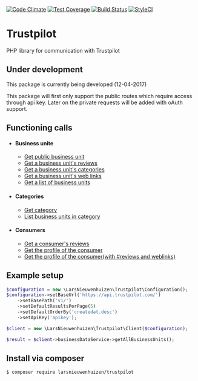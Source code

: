[![Code Climate](https://codeclimate.com/github/LarsNieuwenhuizen/Trustpilot/badges/gpa.svg)](https://codeclimate.com/github/LarsNieuwenhuizen/Trustpilot)
[![Test Coverage](https://codeclimate.com/github/LarsNieuwenhuizen/Trustpilot/badges/coverage.svg)](https://codeclimate.com/github/LarsNieuwenhuizen/Trustpilot/coverage)
[![Build Status](https://travis-ci.org/LarsNieuwenhuizen/Trustpilot.svg?branch=master)](https://travis-ci.org/LarsNieuwenhuizen/Trustpilot)
[![StyleCI](https://styleci.io/repos/87822841/shield?branch=master)](https://styleci.io/repos/87822841)

# Trustpilot
PHP library for communication with Trustpilot 

## Under development

This package is currently being developed (12-04-2017)

This package will first only support the public routes which require access through api key.
Later on the private requests will be added with oAuth support.

## Functioning calls

- #### Business unite
  - [Get public business unit](#https://developers.trustpilot.com/business-unit-api#get-public-business-unit)
  - [Get a business unit's reviews](#https://developers.trustpilot.com/business-unit-api#get-a-business-unit's-reviews)
  - [Get a business unit's categories](#https://developers.trustpilot.com/business-unit-api#list-categories-for-business-unit)
  - [Get a business unit's web links](#https://developers.trustpilot.com/business-unit-api#get-a-business-unit's-web-links)
  - [Get a list of business units](#https://developers.trustpilot.com/business-unit-api#get-a-list-of-business-units)

- #### Categories
  - [Get category](#https://developers.trustpilot.com/categories-api#get-category)
  - [List business units in category](#https://developers.trustpilot.com/categories-api#list-business-units-in-category)

- #### Consumers
  - [Get a consumer's reviews](#https://developers.trustpilot.com/consumer-api#get-a-consumer's-reviews)
  - [Get the profile of the consumer](#https://developers.trustpilot.com/consumer-api#get-the-profile-of-the-consumer)
  - [Get the profile of the consumer(with #reviews and weblinks)](#https://developers.trustpilot.com/consumer-api#get-the-profile-of-the-consumer(with-#reviews-and-weblinks))


## Example setup
```php
$configuration = new \LarsNieuwenhuizen\Trustpilot\Configuration();
$configuration->setBaseUrl('https://api.trustpilot.com/')
    ->setBasePath('v1/')
    ->setDefaultResultsPerPage(5)
    ->setDefaultOrderBy('createdat.desc')
    ->setApiKey('apikey');

$client = new \LarsNieuwenhuizen\Trustpilot\Client($configuration);

$result = $client->businessDataService->getAllBusinessUnits();
```

## Install via composer
```bash
$ composer require larsnieuwenhuizen/trustpilot
```